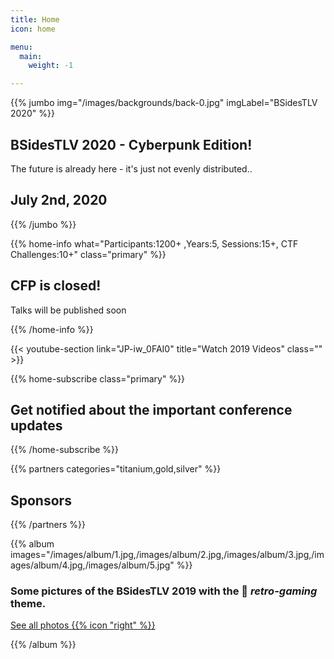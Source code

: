 ```yaml
---
title: Home
icon: home

menu:
  main:
    weight: -1

---
```


{{% jumbo img="/images/backgrounds/back-0.jpg" imgLabel="BSidesTLV 2020" %}}

## BSidesTLV 2020 - Cyberpunk Edition!
The future is already here - it's just not evenly distributed..

## July 2nd, 2020

{{% /jumbo %}}

{{% home-info what="Participants:1200+ ,Years:5, Sessions:15+, CTF Challenges:10+" class="primary" %}}

## CFP is closed!
Talks will be published soon

{{% /home-info %}}

{{< youtube-section link="JP-iw_0FAI0" title="Watch 2019 Videos" class="" >}}


<!-- {{% home-speakers %}}
## Featured Speakers

{{< button-link label="See all speakers"
                url="./speakers"
                icon="right" >}}

{{% /home-speakers %}}
 -->
{{% home-subscribe  class="primary" %}}

## Get notified about the important conference updates

{{% /home-subscribe %}}

<!-- {{% home-tickets %}}
# Tickets

<a class="btn primary" href="https://tickets.bsidestlv.com" target="_blank"><svg class="icon icon-cfp"><use xlink:href="#ticket"></use></svg>Ticketing</a>

<ul>
<li>{{< ticket name="Normal"
           starts="2020-05-01"
           ends="2020-07-01"
           price="FREE"
           info="General admission"
           url="https://tickets.bsidestlv.com" >}}</li>
</ul>

{{% /home-tickets %}}

-->

{{% partners categories="titanium,gold,silver" %}}
## Sponsors
{{% /partners %}}

<!-- {{% home-location address="Smolarz Auditorium, Tel Aviv University" %}}

## The venue

### Tel Aviv University

BSidesTLV2020 will take place at Smolarz Auditorium, Tel Aviv University

{{% /home-location %}} -->

{{% album images="/images/album/1.jpg,/images/album/2.jpg,/images/album/3.jpg,/images/album/4.jpg,/images/album/5.jpg" %}}

### Some pictures of the **BSidesTLV 2019** with the 👾 _retro-gaming_ theme.

<a class="btn primary" target="_blank" rel="noopener" href="https://photos.app.goo.gl/2Y3AVLy8DxTFbbjH6">
    See all photos
    {{% icon "right" %}}
</a>

{{% /album  %}}
